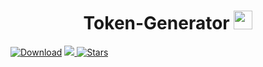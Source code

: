 <h1 align="center">Token-Generator <img src="https://cdn3.emoji.gg/emojis/7277_green_flame.gif" width="30px"/> </h1>

[![Download](https://img.shields.io/badge/Download-Now-Green?style=for-the-badge)](https://github.com/LIONER-01/Token-Generator/archive/refs/heads/main.zip)
<a href="https://www.python.org/downloads/release/python-3100/">
    <img src="https://img.shields.io/badge/Python-3.10-informational.svg">
[![Stars](https://img.shields.io/github/stars/extatent/Phoenix-Nuker?label=Stars&style=for-the-badge)](https://github.com/extatent/Phoenix-Nuker/stargazers)
